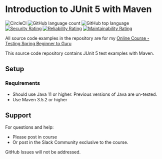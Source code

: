 # Introduction to JUnit 5 with Maven
![CircleCI](https://img.shields.io/circleci/build/github/adniang75/testing-java-junit5/master) ![GitHub language count](https://img.shields.io/github/languages/count/adniang75/testing-java-junit5) ![GitHub top language](https://img.shields.io/github/languages/top/adniang75/testing-java-junit5)
[![Security Rating](https://sonarcloud.io/api/project_badges/measure?project=adniang75_testing-java-junit5&metric=security_rating)](https://sonarcloud.io/summary/new_code?id=adniang75_testing-java-junit5) [![Reliability Rating](https://sonarcloud.io/api/project_badges/measure?project=adniang75_testing-java-junit5&metric=reliability_rating)](https://sonarcloud.io/summary/new_code?id=adniang75_testing-java-junit5) [![Maintainability Rating](https://sonarcloud.io/api/project_badges/measure?project=adniang75_testing-java-junit5&metric=sqale_rating)](https://sonarcloud.io/summary/new_code?id=adniang75_testing-java-junit5)

All source code examples in the repository are for
my [Online Course - Testing Spring Beginner to Guru](https://www.udemy.com/testing-spring-boot-beginner-to-guru/?couponCode=GITHUB_REPO)

This source code repository contains JUnit 5 test examples with Maven.

## Setup
### Requirements
* Should use Java 11 or higher. Previous versions of Java are un-tested.
* Use Maven 3.5.2 or higher

## Support
For questions and help:
* Please post in course
* Or post in the Slack Community exclusive to the course.

GitHub Issues will not be addressed.
